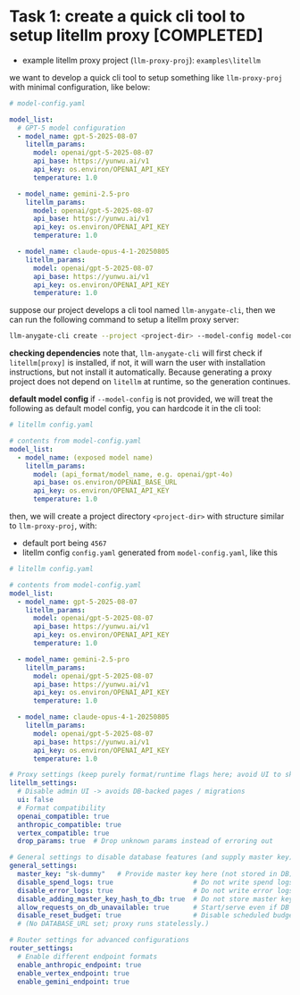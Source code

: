 # Task 1: create a quick cli tool to setup litellm proxy [COMPLETED]

- example litellm proxy project (`llm-proxy-proj`): `examples\litellm`

we want to develop a quick cli tool to setup something like `llm-proxy-proj` with minimal configuration, like below:

```yaml
# model-config.yaml

model_list:
  # GPT-5 model configuration
  - model_name: gpt-5-2025-08-07
    litellm_params:
      model: openai/gpt-5-2025-08-07
      api_base: https://yunwu.ai/v1
      api_key: os.environ/OPENAI_API_KEY
      temperature: 1.0

  - model_name: gemini-2.5-pro
    litellm_params:
      model: openai/gpt-5-2025-08-07
      api_base: https://yunwu.ai/v1
      api_key: os.environ/OPENAI_API_KEY
      temperature: 1.0

  - model_name: claude-opus-4-1-20250805
    litellm_params:
      model: openai/gpt-5-2025-08-07
      api_base: https://yunwu.ai/v1
      api_key: os.environ/OPENAI_API_KEY
      temperature: 1.0
```

suppose our project develops a cli tool named `llm-anygate-cli`, then we can run the following command to setup a litellm proxy server:

```bash
llm-anygate-cli create --project <project-dir> --model-config model-config.yaml --port 4567 --master-key "sk-dummy"
```

**checking dependencies**
note that, `llm-anygate-cli` will first check if `litellm[proxy]` is installed, if not, it will warn the user with installation instructions, but not install it automatically. Because generating a proxy project does not depend on `litellm` at runtime, so the generation continues.

**default model config**
if `--model-config` is not provided, we will treat the following as default model config,
you can hardcode it in the cli tool:

```yaml
# litellm config.yaml

# contents from model-config.yaml
model_list:  
  - model_name: (exposed model name)
    litellm_params:
      model: (api_format/model_name, e.g. openai/gpt-4o)
      api_base: os.environ/OPENAI_BASE_URL
      api_key: os.environ/OPENAI_API_KEY
      temperature: 1.0
```

then, we will create a project directory `<project-dir>` with structure similar to `llm-proxy-proj`, with:
- default port being `4567`
- litellm config `config.yaml` generated from `model-config.yaml`, like this

```yaml
# litellm config.yaml

# contents from model-config.yaml
model_list:  
  - model_name: gpt-5-2025-08-07
    litellm_params:
      model: openai/gpt-5-2025-08-07
      api_base: https://yunwu.ai/v1
      api_key: os.environ/OPENAI_API_KEY
      temperature: 1.0

  - model_name: gemini-2.5-pro
    litellm_params:
      model: openai/gpt-5-2025-08-07
      api_base: https://yunwu.ai/v1
      api_key: os.environ/OPENAI_API_KEY
      temperature: 1.0

  - model_name: claude-opus-4-1-20250805
    litellm_params:
      model: openai/gpt-5-2025-08-07
      api_base: https://yunwu.ai/v1
      api_key: os.environ/OPENAI_API_KEY
      temperature: 1.0

# Proxy settings (keep purely format/runtime flags here; avoid UI to skip DB usage)
litellm_settings:
  # Disable admin UI -> avoids DB-backed pages / migrations
  ui: false
  # Format compatibility
  openai_compatible: true
  anthropic_compatible: true
  vertex_compatible: true
  drop_params: true  # Drop unknown params instead of erroring out

# General settings to disable database features (and supply master key)
general_settings:
  master_key: "sk-dummy"   # Provide master key here (not stored in DB)
  disable_spend_logs: true                    # Do not write spend logs to DB
  disable_error_logs: true                    # Do not write error logs to DB
  disable_adding_master_key_hash_to_db: true  # Do not store master key hash in DB
  allow_requests_on_db_unavailable: true      # Start/serve even if DB missing
  disable_reset_budget: true                  # Disable scheduled budget tasks (DB)
  # (No DATABASE_URL set; proxy runs statelessly.)

# Router settings for advanced configurations
router_settings:
  # Enable different endpoint formats
  enable_anthropic_endpoint: true
  enable_vertex_endpoint: true
  enable_gemini_endpoint: true
```

